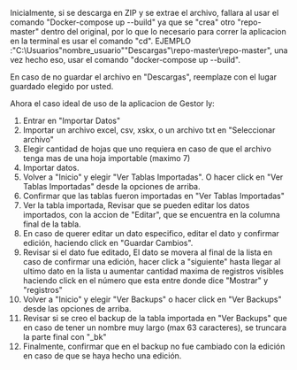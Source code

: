 Inicialmente, si se descarga en ZIP y se extrae el archivo, fallara al usar el comando "Docker-compose up --build" ya que se "crea" otro "repo-master" dentro del original, por lo que lo necesario para correr la aplicacion en la terminal es usar el comando "cd". EJEMPLO :"C:\Usuarios\"nombre_usuario"\"Descargas"\repo-master\repo-master", una vez hecho eso, usar el comando "docker-compose up --build".

En caso de no guardar el archivo en "Descargas", reemplaze con el lugar guardado elegido por usted.

Ahora el caso ideal de uso de la aplicacion de Gestor ly:

1. Entrar en "Importar Datos"
2. Importar un archivo excel, csv, xskx, o un archivo txt en "Seleccionar archivo"
3. Elegir cantidad de hojas que uno requiera en caso de que el archivo tenga mas de una hoja importable (maximo 7)
4. Importar datos.
5. Volver a "Inicio" y elegir "Ver Tablas Importadas". O hacer click en "Ver Tablas Importadas" desde la opciones de arriba.
6. Confirmar que las tablas fueron importadas en "Ver Tablas Importadas"
7. Ver la tabla importada, Revisar que se pueden editar los datos importados, con la accion de "Editar", que se encuentra en la columna final de la tabla.
8. En caso de querer editar un dato especifico, editar el dato y confirmar edición, haciendo click en "Guardar Cambios".
9. Revisar si el dato fue editado, El dato se movera al final de la lista en caso de confirmar una edición, hacer click a "siguiente" hasta llegar al ultimo dato en la lista u aumentar cantidad maxima de registros visibles haciendo click en el número que esta entre donde dice "Mostrar" y "registros"
10. Volver a "Inicio" y elegir "Ver Backups" o hacer click en "Ver Backups" desde las opciones de arriba.
11. Revisar si se creo el backup de la tabla importada en "Ver Backups" que en caso de tener un nombre muy largo (max 63 caracteres), se truncara la parte final con "_bk"
12. Finalmente, confirmar que en el backup no fue cambiado con la edición en caso de que se haya hecho una edición.
